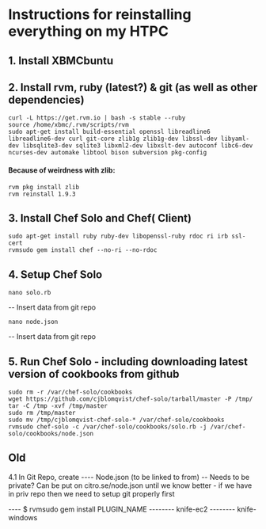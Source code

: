 Instructions for reinstalling everything on my HTPC
=========

## 1. Install XBMCbuntu

## 2. Install rvm, ruby (latest?) & git (as well as other dependencies)
```
curl -L https://get.rvm.io | bash -s stable --ruby
source /home/xbmc/.rvm/scripts/rvm
sudo apt-get install build-essential openssl libreadline6 libreadline6-dev curl git-core zlib1g zlib1g-dev libssl-dev libyaml-dev libsqlite3-dev sqlite3 libxml2-dev libxslt-dev autoconf libc6-dev ncurses-dev automake libtool bison subversion pkg-config

```

#### Because of weirdness with zlib:
```
rvm pkg install zlib
rvm reinstall 1.9.3

```

## 3. Install Chef Solo and Chef( Client)
```
sudo apt-get install ruby ruby-dev libopenssl-ruby rdoc ri irb ssl-cert
rvmsudo gem install chef --no-ri --no-rdoc

```

## 4. Setup Chef Solo 
```
nano solo.rb

```
-- Insert data from git repo
```
nano node.json

```
-- Insert data from git repo

## 5. Run Chef Solo - including downloading latest version of cookbooks from github
```
sudo rm -r /var/chef-solo/cookbooks
wget https://github.com/cjblomqvist/chef-solo/tarball/master -P /tmp/
tar -C /tmp -xvf /tmp/master
sudo rm /tmp/master
sudo mv /tmp/cjblomqvist-chef-solo-* /var/chef-solo/cookbooks 
rvmsudo chef-solo -c /var/chef-solo/cookbooks/solo.rb -j /var/chef-solo/cookbooks/node.json

```

## Old





4.1 In Git Repo, create
---- Node.json (to be linked to from) -- Needs to be private? Can be put on citro.se/node.json until we know better - if we have in priv repo then we need to setup git properly first



---- $ rvmsudo gem install PLUGIN_NAME 
-------- knife-ec2
-------- knife-windows



